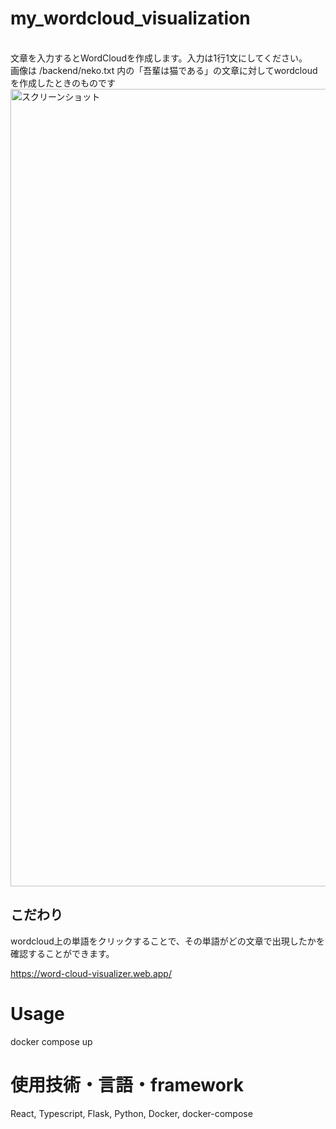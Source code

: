 # my_wordcloud_visualization

<br>
文章を入力するとWordCloudを作成します。入力は1行1文にしてください。
<br>
画像は /backend/neko.txt 内の「吾輩は猫である」の文章に対してwordcloudを作成したときのものです

<img width="1276" alt="スクリーンショット" src="https://user-images.githubusercontent.com/56148137/132624791-5ad29911-3ac6-4e43-9d3f-5d6c9932ba77.png">

## こだわり
wordcloud上の単語をクリックすることで、その単語がどの文章で出現したかを確認することができます。


https://word-cloud-visualizer.web.app/

# Usage
docker compose up

# 使用技術・言語・framework
React, Typescript, Flask, Python, Docker, docker-compose
